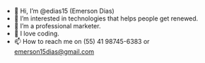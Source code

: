 - 👋 Hi, I’m @edias15 (Emerson Dias)
- 👀 I’m interested in technologies that helps people get renewed.
- 🌱 I’m a professional marketer.
- 💞️ I love coding.
- 📫 How to reach me on (55) 41 98745-6383 or emerson15dias@gmail.com

<!---
edias15/edias15 is a ✨ special ✨ repository because its `README.md` (this file) appears on your GitHub profile.
You can click the Preview link to take a look at your changes.
--->
